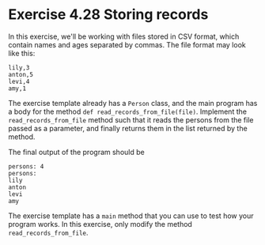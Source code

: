 # Exercise 4.28 Storing records

In this exercise, we'll be working with files stored in CSV format, which contain names and ages separated by commas. The file format may look like this:

```plaintext
lily,3
anton,5
levi,4
amy,1
```

The exercise template already has a `Person` class, and the main program has a body for the method `def read_records_from_file(file)`. Implement the `read_records_from_file` method such that it reads the persons from the file passed as a parameter, and finally returns them in the list returned by the method.

The final output of the program should be

```plaintext
persons: 4
persons:
lily
anton
levi
amy
```

The exercise template has a `main` method that you can use to test how your program works. In this exercise, only modify the method `read_records_from_file`.
